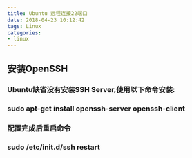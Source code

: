 ```yaml
---
title: Ubuntu 远程连接22端口
date: 2018-04-23 10:12:42
tags: Linux
categories: 
- linux
---
```


## 安装OpenSSH

### Ubuntu缺省没有安装SSH Server,使用以下命令安装:

### sudo apt-get install openssh-server openssh-client

### 配置完成后重启命令

### sudo /etc/init.d/ssh restart
